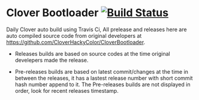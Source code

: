 # Clover Bootloader [![Build Status](https://travis-ci.org/n-d-k/ndk_tools.svg?branch=master)](https://travis-ci.org/n-d-k/ndk_tools)


Daily Clover auto build using Travis Ci, All prelease and releases here are auto compiled source code from original developers at https://github.com/CloverHackyColor/CloverBootloader.

  
  * Releases builds are based on source codes at the time original develepers made the release.
  
  * Pre-releases builds are based on latest commit/changes at the time in between the releases, it has a lastest release number with short commit hash number append to it. The Pre-releases builds are not displayed in order, look for recent releases timestamp. 
